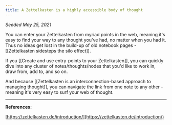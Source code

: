 ```yaml
---
title: A Zettelkasten is a highly accessible body of thought 
---
```


*Seeded May 25, 2021*

You can enter your Zettelkasten from myriad points in the web, meaning it's easy to find your way to any thought you've had, no matter when you had it. Thus no ideas get lost in the build-up of old notebook pages - [[Zettelkasten sidesteps the silo effect]].

If you [[Create and use entry-points to your Zettelkasten]], you can quickly dive into any cluster of notes/thoughts/nodes that you'd like to work in, draw from, add to, and so on.

And because [[Zettelkasten is an interconnection-based approach to managing thought]], you can navigate the link from one note to any other - meaning it's very easy to surf your web of thought.

---
**References:**  

[https://zettelkasten.de/introduction/](https://zettelkasten.de/introduction/)


